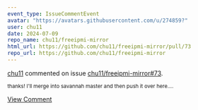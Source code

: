 ```yaml
---
event_type: IssueCommentEvent
avatar: "https://avatars.githubusercontent.com/u/274859?"
user: chu11
date: 2024-07-09
repo_name: chu11/freeipmi-mirror
html_url: https://github.com/chu11/freeipmi-mirror/pull/73
repo_url: https://github.com/chu11/freeipmi-mirror
---
```


<a href='https://github.com/chu11' target='_blank'>chu11</a> commented on issue <a href='https://github.com/chu11/freeipmi-mirror/pull/73' target='_blank'>chu11/freeipmi-mirror#73</a>.

<small>thanks!  I'll merge into savannah master and then push it over here....</small>

<a href='https://github.com/chu11/freeipmi-mirror/pull/73' target='_blank'>View Comment</a>